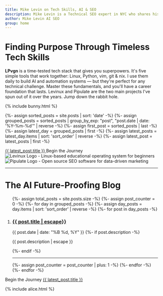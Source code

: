 ```yaml
---
title: Mike Levin on Tech Skills, AI & SEO
description: Mike Levin is a Technical SEO expert in NYC who shares his passion for future-proofing tech skills through Linux, Python, vim, and git. With 25+ years of experience in SEO and web development, he helps others master timeless tools while building AI-powered SEO automation systems.
author: Mike Levin AI SEO
group: home
---
```


<script type="application/ld+json">
{
  "@context": "https://schema.org",
  "@type": "WebPage",
  "name": "Mike Levin on Tech Skills, AI & SEO",
  "description": "Discover how to future-proof your tech career with timeless tools like Linux, Python, vim & git (LPvg). Learn from an experienced Technical SEO expert who combines classic skills with modern AI automation.",
  "author": {
    "@type": "Person",
    "name": "Mike Levin"
  },
  "mainEntity": {
    "@type": "Blog",
    "blogPost": [
    // ... individual posts can be referenced here
    ]
  }
}
</script>

# Finding Purpose Through Timeless Tech Skills

<div class="bunny-trail">
<p><b>LPvgn</b> is a time-tested tech stack that gives you superpowers. It's five simple tools that work together: Linux, Python, vim, git & nix. I use them daily to build AI and automation systems — but they're perfect for any technical challenge. Master these fundamentals, and you'll have a career foundation that lasts. Levinux and Pipulate are the two main projects I've spun out of it over the years. Jump down the rabbit hole.</p>
{% include bunny.html %}
</div>

{%- assign sorted_posts = site.posts | sort: 'date' -%}
{%- assign grouped_posts = sorted_posts | group_by_exp: "post", "post.date | date: '%Y-%m-%d'" | reverse -%}
{%- assign first_post = sorted_posts | last -%}
{%- assign latest_day = grouped_posts | first -%}
{%- assign latest_posts = latest_day.items | sort: 'sort_order' | reverse -%}
{%- assign latest_post = latest_posts | first -%}
<div class="next-post">
  <div class="previous-post placeholder"></div>
  <div class="next-post wiggle-prompt">
    <a href="https://mikelev.in{{ latest_post.url }}">
      <span>{{ latest_post.title }}</span>
    </a>
    <span class="nav-label">Begin the Journey</span>
  </div>
</div>

<div class="logo-container">
    <div class="logo-item">
          <img src="https://mikelev.in/assets/logo/Levinux.PNG" alt="Levinux Logo - Linux-based educational operating system for beginners" />
    </div>
    <div class="logo-item">
          <img src="https://mikelev.in/assets/logo/Pipulate.PNG" alt="Pipulate Logo - Open source SEO software for data-driven marketing" />
    </div>
</div>

---

# The AI Future-Proofing Blog

<ol reversed>
  {%- assign total_posts = site.posts.size -%}
  {%- assign post_counter = 0 -%}
  {%- for day in grouped_posts -%}
    {%- assign day_posts = day.items | sort: 'sort_order' | reverse -%}
    {%- for post in day_posts -%}
      <li value="{{ total_posts | minus: post_counter }}">
        <h3><a href="https://mikelev.in{{ post.url }}" class="arrow-link">{{ post.title | escape}}</a></h3>
        <span class="post-date">{{ post.date | date: "%B %d, %Y" }}</span>
        {%- if post.description -%}
          <p>{{ post.description | escape }}</p>
        {%- endif -%}
        <script type="application/ld+json">
        {
          "@context": "https://schema.org",
          "@type": "BlogPosting",
          "headline": "{{ post.title }}",
          "datePublished": "{{ post.date | date_to_xmlschema }}",
          "url": "https://mikelev.in{{ post.url }}"
        }
        </script>
      <hr></li>
      {%- assign post_counter = post_counter | plus: 1 -%}
    {%- endfor -%}
  {%- endfor -%}
</ol>

<div class="next-post">
  <div class="previous-post placeholder"></div>
  <div class="next-post">
    <span class="nav-label">Begin the Journey</span>
    <a href="https://mikelev.in{{ latest_post.url }}">
      <span>{{ latest_post.title }}</span>
    </a>
  </div>
</div>
  
{% include alice.html %}